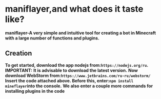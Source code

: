 # maniflayer,and what does it taste like?
**maniflayer-A very simple and intuitive tool for creating a bot in Minecraft with a large number of functions and plugins.**
## Creation
**To get started, download the app nodejs from:`https://nodejs.org/ru`.**
**IMPORTANT:**
**It is advisable to download the latest version.**
**Now download WebStorm from:`https://www.jetbrains.com/ru-ru/webstorm/`**
**Insert the code attached above. Before this, enter:`npm install mineflayer`into the console.**
**We also enter a couple more commands for installing plugins in the code**
